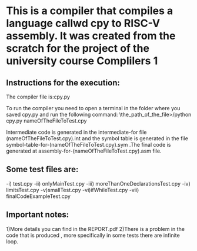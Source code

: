# This is a compiler that compiles a language callwd cpy to RISC-V assembly. It was created from the scratch for the project of the university course Complilers 1 

## Instructions for the execution:

The compiler file is:cpy.py

To run the compiler you need to open a terminal in the folder where you saved cpy.py and run the following command: 
\the_path_of_the_file>/python cpy.py nameOfTheFileToTest.cpy

Intermediate code is generated in the intermediate-for file
(nameOfTheFileToTest.cpy).int and the symbol table is generated in the file 
symbol-table-for-(nameOfTheFileToTest.cpy).sym .The final code is generated at 
assembly-for-(nameOfTheFileToTest.cpy).asm file.


## Some test files are:
-i) test.cpy 
-ii) onlyMainTest.cpy 
-iii) moreThanOneDeclarationsTest.cpy
-iv) limitsTest.cpy 
-v)smallTest.cpy
-vi)ifWhileTest.cpy 
-vii) finalCodeExampleTest.cpy 

## Important notes:
1)More details you can find in the REPORT.pdf
2)There is a problem in the code that is produced , more specifically in some tests there are infinite loop.
